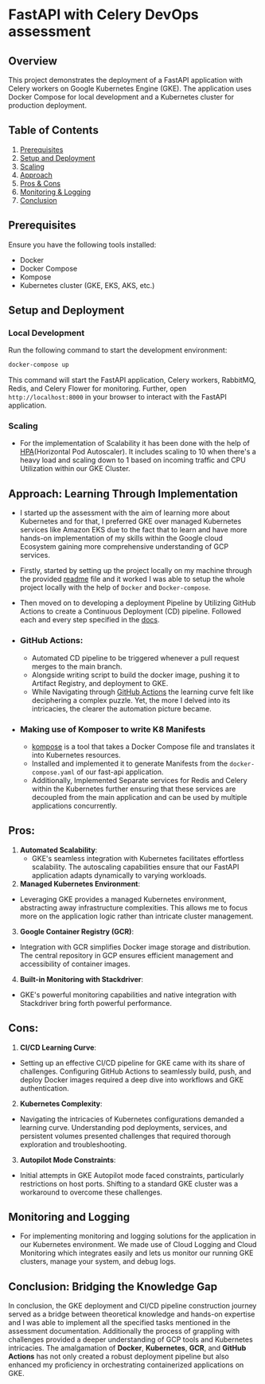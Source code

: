 # FastAPI with Celery DevOps assessment

## Overview

This project demonstrates the deployment of a FastAPI application with Celery workers on Google Kubernetes Engine (GKE). The application uses Docker Compose for local development and a Kubernetes cluster for production deployment.

## Table of Contents
1. [Prerequisites](##prerequisites)
2. [Setup and Deployment](##setup-and-deployment)
3. [Scaling](#scaling)
5. [Approach](##approach)
6. [Pros & Cons](##pros)
7. [Monitoring & Logging](##monitoring)
8. [Conclusion](##conclusion)

## Prerequisites

Ensure you have the following tools installed:
- Docker
- Docker Compose
- Kompose
- Kubernetes cluster (GKE, EKS, AKS, etc.)

## Setup and Deployment

### Local Development
Run the following command to start the development environment:
```bash
docker-compose up
```
This command will start the FastAPI application, Celery workers, RabbitMQ, Redis, and Celery Flower for monitoring.
Further, open `http://localhost:8000` in your browser to interact with the FastAPI application.

### Scaling
- For the implementation of Scalability it has been done with the help of [HPA](https://github.com/YashPimple/fastapi-celery/blob/master/Manifests/fastapi-hpa.yaml)(Horizontal Pod Autoscaler). It includes scaling to 10 when there's a heavy load and scaling down to 1 based on incoming traffic and CPU Utilization within our GKE Cluster.

## Approach: Learning Through Implementation

- I started up the assessment with the aim of learning more about Kubernetes and for that, I preferred GKE over managed Kubernetes services like Amazon EKS due to the fact that to learn and have more hands-on implementation of my skills within the Google cloud Ecosystem gaining more comprehensive understanding of GCP services.
- Firstly, started by setting up the project locally on my machine through the provided [readme](https://github.com/GregaVrbancic/fastapi-celery/blob/master/README.md) file and it worked I was able to setup the whole project locally with the help of `Docker` and `Docker-compose`.
- Then moved on to developing a deployment Pipeline by Utilizing GitHub Actions to create a Continuous Deployment (CD) pipeline. Followed each and every step specified in the [docs](https://docs.google.com/document/d/1i1n-LFxODfKq0ro5VaTkHrIeMglCrHLP9tpVDZBAWB0/edit#heading=h.jdnogwyt9dvq).
  
- ### GitHub Actions:
  - Automated CD pipeline to be triggered whenever a pull request merges to the main branch.
  - Alongside writing script to build the docker image, pushing it to Artifact Registry, and deployment to GKE.
  - While Navigating through [GitHub Actions](https://github.com/YashPimple/fastapi-celery/actions/runs/7479012585) the learning curve felt like deciphering a complex puzzle. Yet, the more I delved into its intricacies, the clearer the automation picture became. 

- ### Making use of Komposer to write K8 Manifests
    - [kompose](https://github.com/kubernetes/kompose) is a tool that takes a Docker Compose file and translates it into Kubernetes resources.
    - Installed and implemented it to generate Manifests from the `docker-compose.yaml` of our fast-api application.
    - Additionally, Implemented Separate services for Redis and Celery within the Kubernetes further ensuring that these services are decoupled from the main application and can be       used by multiple applications concurrently.

## Pros:
1. **Automated Scalability**:
   - GKE's seamless integration with Kubernetes facilitates effortless scalability. The autoscaling capabilities ensure that our FastAPI application adapts dynamically to varying         workloads.
2. **Managed Kubernetes Environment**:
  - Leveraging GKE provides a managed Kubernetes environment, abstracting away infrastructure complexities. This allows me to focus more on the application logic rather than intricate cluster management.
3. **Google Container Registry (GCR)**:
  - Integration with GCR simplifies Docker image storage and distribution. The central repository in GCP ensures efficient management and accessibility of container images.
4. **Built-in Monitoring with Stackdriver**:
  - GKE's powerful monitoring capabilities and native integration with Stackdriver bring forth powerful performance.

## Cons:
1. **CI/CD Learning Curve**:
  - Setting up an effective CI/CD pipeline for GKE came with its share of challenges. Configuring GitHub Actions to seamlessly build, push, and deploy Docker images required a deep dive into workflows and GKE authentication.
2. **Kubernetes Complexity**:
  - Navigating the intricacies of Kubernetes configurations demanded a learning curve. Understanding pod deployments, services, and persistent volumes presented challenges that   required thorough exploration and troubleshooting.
3. **Autopilot Mode Constraints**:
  - Initial attempts in GKE Autopilot mode faced constraints, particularly restrictions on host ports. Shifting to a standard GKE cluster was a workaround to overcome these challenges.

## Monitoring and Logging
- For implementing monitoring and logging solutions for the application in our Kubernetes environment. We made use of Cloud Logging and Cloud Monitoring which integrates easily and lets us monitor our running GKE clusters, manage your system, and debug logs.

## Conclusion: Bridging the Knowledge Gap

In conclusion, the GKE deployment and CI/CD pipeline construction journey served as a bridge between theoretical knowledge and hands-on expertise and I was able to implement all the specified tasks mentioned in the assessment documentation. Additionally the process of grappling with challenges provided a deeper understanding of GCP tools and Kubernetes intricacies. The amalgamation of **Docker**, **Kubernetes**, **GCR**, and **GitHub Actions** has not only created a robust deployment pipeline but also enhanced my proficiency in orchestrating containerized applications on GKE.
